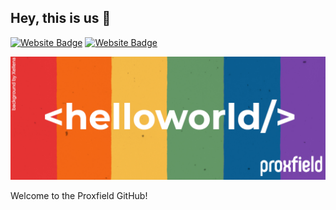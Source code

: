 ## Hey, this is us 👋

[![Website Badge](https://img.shields.io/badge/-proxfield.com-000000?style=flat&logo=Google-Chrome&logoColor=white&link=https://proxfield.com)](https://proxfield.com)
[![Website Badge](https://img.shields.io/badge/-proxfield-000000?style=flat&logo=Github&logoColor=white&link=https://https://github.com/proxfield)](https://github.com/proxfield)


<img src="https://github.com/proxfield/.github/blob/main/assets/proxfield-v3.png">



Welcome to the Proxfield GitHub!
